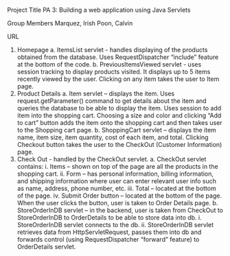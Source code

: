 Project Title 
PA 3: Building a web application using Java Servlets

Group Members
Marquez, Irish
Poon, Calvin

URL

1.	Homepage
    a.	ItemsList servlet - handles displaying of the products obtained from the database. Uses RequestDispatcher “include” feature at the bottom of the code.
    b.	PreviousItemsViewed servlet - uses session tracking to display products visited. It displays up to 5 items recently viewed by the user. Clicking on any item takes the user to Item page.
2.	Product Details
    a.	Item servlet – displays the item. Uses request.getParameter() command to get details about the item and queries the database to be able to display the item. Uses session to add item into the shopping cart. Choosing a size and color and clicking “Add to cart” button adds the item onto the shopping cart and then takes user to the Shopping cart page.
    b.	ShoppingCart servlet – displays the item name, item size, item quantity, cost of each item, and total. Clicking Checkout button takes the user to the CheckOut (Customer Information) page.
3.	Check Out - handled by the CheckOut servlet. 
    a.	CheckOut servlet contains:
        i.	Items – shown on top of the page are all the products in the shopping cart.
        ii.	Form – has personal information, billing information, and shipping information where user can enter relevant user info such as name, address, phone number, etc.
        iii.	Total – located at the bottom of the page.
        iv.	Submit Order button – located at the bottom of the page. When the user clicks the button, user is taken to Order Details page.
    b.	StoreOrderInDB servlet – in the backend, user is taken from CheckOut to StoreOrderInDB to OrderDetails to be able to store data into db.
        i.	StoreOrderInDB servlet connects to the db.
        ii.	StoreOrderInDB servlet retrieves data from HttpServletRequest, passes them into db and forwards control (using RequestDispatcher “forward” feature) to OrderDetails servlet.
